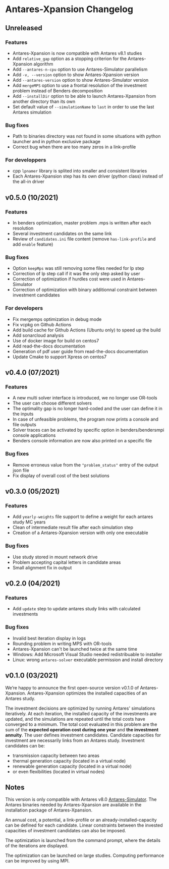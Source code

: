 Antares-Xpansion Changelog
=================

Unreleased
--------------------
### Features

- Antares-Xpansion is now compatible with Antares v8.1 studies
- Add `relative_gap` option as a stopping criterion for the Antares-Xpansion algorithm 
- Add `--antares-n-cpu` option to use Antares-Simulator parallelism
- Add `-v, --version` option to show Antares-Xpansion version
- Add `--antares-version` option to show Antares-Simulator version
- Add `mergeMPS` option to use a frontal resolution of the investment problem instead of Benders decomposition
- Add `--installDir` option to be able to launch Antares-Xpansion from another directory than its own
- Set default value of `--simulationName` to `last` in order to use the last Antares simulation

### Bug fixes
- Path to binaries directory was not found in some situations with python launcher and in python exclusive package
- Correct bug when there are too many zeros in a link-profile 

### For developpers
- cpp `lpnamer` library is splited into smaller and consistent libraries
- Each Antares-Xpansion step has its own driver (python class) instead of the all-in driver

v0.5.0 (10/2021)
--------------------
### Features

 - In benders optimization, master problem .mps is written after each resolution
 - Several investment candidates on the same link  
 - Review of `candidates.ini` file content (remove `has-link-profile` and add `enable` feature)
 
### Bug fixes

 - Option `keepMps` was still removing some files needed for lp step
 - Correction of lp step call if it was the only step asked by user
 - Correction of optimization if hurdles cost were used in Antares-Simulator
 - Correction of optimization with binary additionnal constraint between investment candidates

### For developers
 - Fix mergemps optimization in debug mode
 - Fix vcpkg on Github Actions
 - Add build cache for Github Actions (Ubuntu only) to speed up the build
 - Add sonarcloud analysis
 - Use of docker image for build on centos7
 - Add read-the-docs documentation
 - Generation of pdf user guide from read-the-docs documentation
 - Update Cmake to support Xpress on centos7
 
v0.4.0 (07/2021)
-------------------- 
### Features

 - A new multi solver interface is introduced, we no longer use OR-tools
 - The user can choose different solvers
 - The optimality gap is no longer hard-coded and the user can define it in the inputs
 - In case of unfeasible problems, the program now prints a console and file outputs
 - Solver traces can be activated by specific option in benders/bendersmpi console applications
 - Benders console information are now also printed on a specific file
 
### Bug fixes

 - Remove erroneus value from the `"problem_status"` entry  of the output json file
 - Fix display of overall cost of the best solutions

v0.3.0 (05/2021)
-------------------- 
### Features

 - Add `yearly-weights` file support to define a weight for each antares study MC years
 - Clean of intermediate result file after each simulation step
 - Creation of a Antares-Xpansion version with only one executable
 
### Bug fixes

 - Use study stored in mount network drive 
 - Problem accepting capital letters in candidate areas
 - Small alignment fix in output

v0.2.0 (04/2021)
-------------------- 
### Features

 - Add `update` step to update antares study links with calculated investments
 
### Bug fixes

 - Invalid best iteration display in logs
 - Rounding problem in writing MPS with OR-tools
 - Antares-Xpansion can't be launched twice at the same time
 - Windows: Add Microsoft Visual Studio needed redistribuable to installer
 - Linux: wrong `antares-solver` executable permission and install directory


v0.1.0 (03/2021)
-------------------- 
We’re happy to announce the first open-source version v0.1.0 of Antares-Xpansion.
Antares-Xpansion optimizes the installed capacities of an Antares study.

The investment decisions are optimized by running Antares' simulations iteratively. At each iteration, the installed capacity of the investments are updated, and the simulations are repeated until the total costs have converged to a minimum. The total cost evaluated in this problem are the sum of the **expected operation cost during one year** and **the investment annuity**. 
The user defines investment candidates. Candidate capacities for investment are necessarily links from an Antares study.  Investment candidates can be:
 - transmission capacity between two areas
 - thermal generation capacity (located in a virtual node)
 - renewable generation capacity (located in a virtual node)
 - or even flexibilities (located in virtual nodes)

## Notes
This version is only compatible with Antares v8.0 [Antares-Simulator](https://antares-simulator.org). The Antares binaries needed by Antares-Xpansion are available in the installation package of Antares-Xpansion.

An annual cost, a potential, a link-profile or an already-installed-capacity can be defined for each candidate. Linear constraints between the invested capacities of investment candidates can also be imposed.

The optimization is launched from the command prompt, where the details of the iterations are displayed.

The optimization can be launched on large studies. Computing performance can be improved by using MPI.
